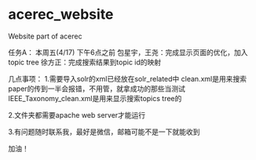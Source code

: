 # acerec_website
Website part of acerec

任务A：
本周五(4/17) 下午6点之前
包星宇，王尧：完成显示页面的优化，加入topic tree
徐方正：完成搜索结果到topic id的映射

几点事项：
1.需要导入solr的xml已经放在solr_related中
clean.xml是用来搜索paper的传到一半会报错，不用管，就拿成功的那些当测试
IEEE_Taxonomy_clean.xml是用来显示搜索topics tree的

2.文件夹都需要apache web server才能运行

3.有问题随时联系我，最好是微信，邮箱可能不是一下就能收到


加油！
